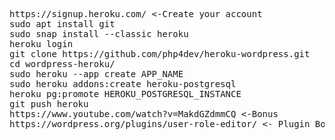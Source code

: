 <pre>
https://signup.heroku.com/ <-Create your account
sudo apt install git
sudo snap install --classic heroku
heroku login
git clone https://github.com/php4dev/heroku-wordpress.git
cd wordpress-heroku/
sudo heroku --app create APP_NAME
sudo heroku addons:create heroku-postgresql
heroku pg:promote HEROKU_POSTGRESQL_INSTANCE
git push heroku
https://www.youtube.com/watch?v=MakdGZdmmCQ <-Bonus
https://wordpress.org/plugins/user-role-editor/ <- Plugin Bonus
</pre>
